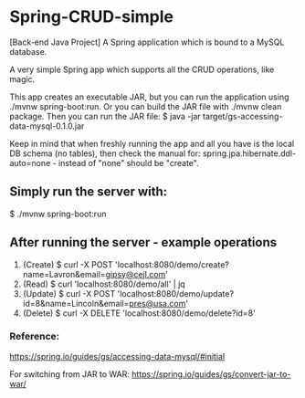 # Spring-CRUD-simple
[Back-end Java Project] A Spring application which is bound to a MySQL database.

A very simple Spring app which supports all the CRUD operations, like magic.

This app creates an executable JAR, but you can run the application using ./mvnw spring-boot:run. Or you can build the JAR file with ./mvnw clean package. Then you can run the JAR file: $ java -jar target/gs-accessing-data-mysql-0.1.0.jar

Keep in mind that when freshly running the app and all you have is the local DB schema (no tables), then check the manual for:
spring.jpa.hibernate.ddl-auto=none - instead of "none" should be "create".

## Simply run the server with:
$ ./mvnw spring-boot:run

## After running the server - example operations
1) (Create) $ curl -X POST 'localhost:8080/demo/create?name=Lavron&email=gipsy@cejl.com'
2) (Read) $ curl 'localhost:8080/demo/all' | jq
2) (Update) $ curl -X POST 'localhost:8080/demo/update?id=8&name=Lincoln&email=pres@usa.com'
3) (Delete) $ curl -X DELETE 'localhost:8080/demo/delete?id=8'

### Reference:
https://spring.io/guides/gs/accessing-data-mysql/#initial

For switching from JAR to WAR: https://spring.io/guides/gs/convert-jar-to-war/

